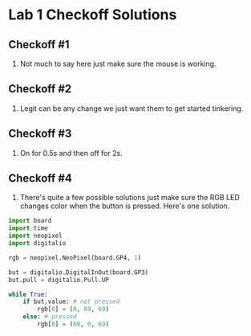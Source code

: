 # Lab 1 Checkoff Solutions

## Checkoff #1

1. Not much to say here just make sure the mouse is working.

## Checkoff #2

1. Legit can be any change we just want them to get started tinkering.

## Checkoff #3

1. On for 0.5s and then off for 2s.

## Checkoff #4

1. There's quite a few possible solutions just make sure the RGB LED changes color when the button is pressed. Here's one solution.

```python
import board
import time
import neopixel
import digitalio

rgb = neopixel.NeoPixel(board.GP4, 1)

but = digitalio.DigitalInOut(board.GP3)
but.pull = digitalio.Pull.UP

while True:
    if but.value: # not pressed
        rgb[0] = (0, 69, 69)
    else: # pressed
        rgb[0] = (69, 0, 69)
```